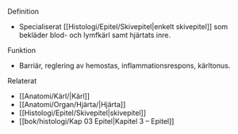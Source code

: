 Definition
- Specialiserat [[Histologi/Epitel/Skivepitel|enkelt skivepitel]] som bekläder blod- och lymfkärl samt hjärtats inre.

Funktion
- Barriär, reglering av hemostas, inflammationsrespons, kärltonus.

Relaterat
- [[Anatomi/Kärl/|Kärl]]
- [[Anatomi/Organ/Hjärta/|Hjärta]]
- [[Histologi/Epitel/Skivepitel|skivepitel]]
- [[bok/histologi/Kap 03 Epitel|Kapitel 3 – Epitel]]
